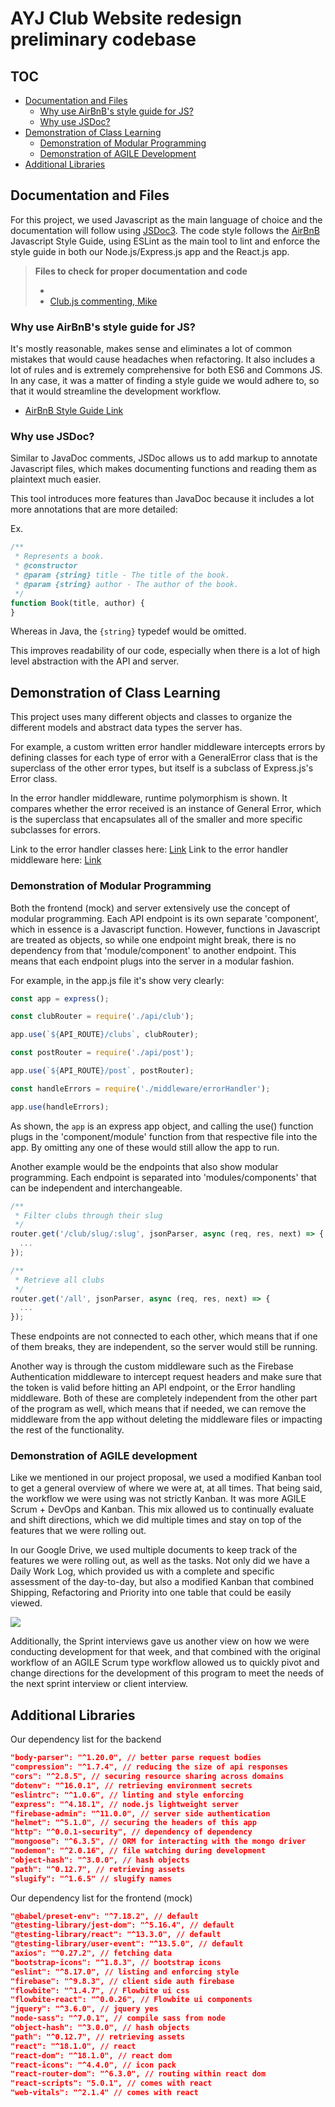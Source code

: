 # AYJ Club Website redesign preliminary codebase

## **TOC**
* [Documentation and Files](#documentation-and-files)
	* [Why use AirBnB's style guide for JS?](#why-use-airbnbs-style-guide-for-js)
	* [Why use JSDoc?](#why-use-jsdoc)
* [Demonstration of Class Learning](#demonstration-of-class-learning)
	* [Demonstration of Modular Programming](#demonstration-of-modular-programming)
	* [Demonstration of AGILE Development](#demonstration-of-agile-development)
* [Additional Libraries](#additional-libraries)

## Documentation and Files 

For this project, we used Javascript as the main language of choice and the documentation will follow using [JSDoc3](https://jsdoc.app/). The code style follows the [AirBnB](https://github.com/airbnb/javascript) Javascript Style Guide, using ESLint as the main tool to lint and enforce the style guide in both our Node.js/Express.js app and the React.js app.

> **Files to check for proper documentation and code**
> - []()
> - [Club.js commenting, Mike](https://github.com/ayj-develops/server-master/blob/main/api/club.js)

### Why use AirBnB's style guide for JS?

It's mostly reasonable, makes sense and eliminates a lot of common mistakes that would cause headaches when refactoring. It also includes a lot of rules and is extremely comprehensive for both ES6 and Commons JS. In any case, it was a matter of finding a style guide we would adhere to, so that it would streamline the development workflow.

- [AirBnB Style Guide Link](https://github.com/airbnb/javascript#types)

### Why use JSDoc?

Similar to JavaDoc comments, JSDoc allows us to add markup to annotate Javascript files, which makes documenting functions and reading them as plaintext much easier. 

This tool introduces more features than JavaDoc because it includes a lot more annotations that are more detailed:

Ex.

```javascript
/**
 * Represents a book.
 * @constructor
 * @param {string} title - The title of the book.
 * @param {string} author - The author of the book.
 */
function Book(title, author) {
}
```

Whereas in Java, the `{string}` typedef would be omitted. 

This improves readability of our code, especially when there is a lot of high level abstraction with the API and server.


## Demonstration of Class Learning

This project uses many different objects and classes to organize the different models and abstract data types the server has.

For example, a custom written error handler middleware intercepts errors by defining classes for each type of error with a GeneralError class that is the superclass of the other error types, but itself is a subclass of Express.js's Error class.

In the error handler middleware, runtime polymorphism is shown. It compares whether the error received is an instance of General Error, which is the superclass that encapsulates all of the smaller and more specific subclasses for errors.

Link to the error handler classes here: [Link](https://github.com/ayj-develops/server-master/blob/v2/middleware/error.js)
Link to the error handler middleware here: [Link](https://github.com/ayj-develops/server-master/blob/v2/middleware/errorHandler.js)

### Demonstration of Modular Programming

Both the frontend (mock) and server extensively use the concept of modular programming. Each API endpoint is its own separate 'component', which in essence is a Javascript function. However, functions in Javascript are treated as objects, so while one endpoint might break, there is no dependency from that 'module/component' to another endpoint. This means that each endpoint plugs into the server in a modular fashion.

For example, in the app.js file it's show very clearly:

```javascript
const app = express();

const clubRouter = require('./api/club');

app.use(`${API_ROUTE}/clubs`, clubRouter);

const postRouter = require('./api/post');

app.use(`${API_ROUTE}/post`, postRouter);

const handleErrors = require('./middleware/errorHandler');

app.use(handleErrors);
```

As shown, the `app` is an express app object, and calling the use() function plugs in the 'component/module' function from that respective file into the app. By omitting any one of these would still allow the app to run.

Another example would be the endpoints that also show modular programming. Each endpoint is separated into 'modules/components' that can be independent and interchangeable.

```javascript
/**
 * Filter clubs through their slug
 */
router.get('/club/slug/:slug', jsonParser, async (req, res, next) => {
  ...
});

/**
 * Retrieve all clubs
 */
router.get('/all', jsonParser, async (req, res, next) => {
  ...
});
```

These endpoints are not connected to each other, which means that if one of them breaks, they are independent, so the server would still be running.

Another way is through the custom middleware such as the Firebase Authentication middleware to intercept request headers and make sure that the token is valid before hitting an API endpoint, or the Error handling middleware. Both of these are completely independent from the other part of the program as well, which means that if needed, we can remove the middleware from the app without deleting the middleware files or impacting the rest of the functionality.

### Demonstration of AGILE development

Like we mentioned in our project proposal, we used a modified Kanban tool to get a general overview of where we were at, at all times. That being said, the workflow we were using was not strictly Kanban. It was more AGILE Scrum + DevOps and Kanban. This mix allowed us to continually evaluate and shift directions, which we did multiple times and stay on top of the features that we were rolling out. 

In our Google Drive, we used multiple documents to keep track of the features we were rolling out, as well as the tasks. Not only did we have a Daily Work Log, which provided us with a complete and specific assessment of the day-to-day, but also a modified Kanban that combined Shipping, Refactoring and Priority into one table that could be easily viewed.

![](feature_flow.png)

Additionally, the Sprint interviews gave us another view on how we were conducting development for that week, and that combined with the original workflow of an AGILE Scrum type workflow allowed us to quickly pivot and change directions for the development of this program to meet the needs of the next sprint interview or client interview.

## Additional Libraries

Our dependency list for the backend

```json
"body-parser": "^1.20.0", // better parse request bodies
"compression": "^1.7.4", // reducing the size of api responses
"cors": "^2.8.5", // securing resource sharing across domains
"dotenv": "^16.0.1", // retrieving environment secrets
"eslintrc": "^1.0.6", // linting and style enforcing
"express": "^4.18.1", // node.js lightweight server
"firebase-admin": "^11.0.0", // server side authentication
"helmet": "^5.1.0", // securing the headers of this app
"http": "^0.0.1-security", // dependency of dependency
"mongoose": "^6.3.5", // ORM for interacting with the mongo driver
"nodemon": "^2.0.16", // file watching during development
"object-hash": "^3.0.0", // hash objects
"path": "^0.12.7", // retrieving assets
"slugify": "^1.6.5" // slugify names
```

Our dependency list for the frontend (mock)

```json
"@babel/preset-env": "^7.18.2", // default
"@testing-library/jest-dom": "^5.16.4", // default
"@testing-library/react": "^13.3.0", // default
"@testing-library/user-event": "^13.5.0", // default 
"axios": "^0.27.2", // fetching data
"bootstrap-icons": "^1.8.3", // bootstrap icons
"eslint": "^8.17.0", // listing and enforcing style
"firebase": "^9.8.3", // client side auth firebase
"flowbite": "^1.4.7", // Flowbite ui css
"flowbite-react": "^0.0.26", // Flowbite ui components 
"jquery": "^3.6.0", // jquery yes
"node-sass": "^7.0.1", // compile sass from node
"object-hash": "^3.0.0", // hash objects
"path": "^0.12.7", // retrieving assets
"react": "^18.1.0", // react
"react-dom": "^18.1.0", // react dom
"react-icons": "^4.4.0", // icon pack
"react-router-dom": "^6.3.0", // routing within react dom
"react-scripts": "5.0.1", // comes with react
"web-vitals": "^2.1.4" // comes with react
```
